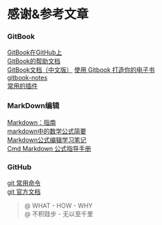 # 感谢&参考文章

### GitBook
[GitBook在GitHub上](https://github.com/GitbookIO/gitbook)  
[GitBook的帮助文档](https://toolchain.gitbook.com/)  
[GitBook文档（中文版）](https://chrisniael.gitbooks.io/gitbook-documentation/content/)
[使用 Gitbook 打造你的电子书](https://zhuanlan.zhihu.com/p/34946169)  
[gitbook-notes](https://dunwu.gitbooks.io/gitbook-notes)  
[常用的插件](http://gitbook.zhangjikai.com/plugins.html)  

### MarkDown编辑
[Markdown：指南](https://www.binarization.com/archive/2016/markdown-guide/#help)  
[markdown中的数学公式简要](https://blog.csdn.net/wireless_com/article/details/70596155)  
[Markdown公式编辑学习笔记](https://www.cnblogs.com/q735613050/p/7253073.html)  
[Cmd Markdown 公式指导手册](https://www.zybuluo.com/codeep/note/163962)  

### GitHub
[git 常用命令](http://www.cnblogs.com/springbarley/archive/2012/11/03/2752984.html)  
[git 官方文档](https://git-scm.com/book/en/v2)


> @ WHAT - HOW - WHY  
> @ 不积跬步 - 无以至千里